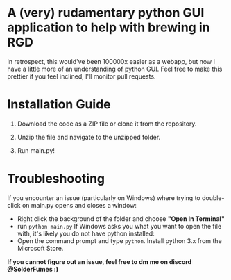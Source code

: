 # A (very) rudamentary python GUI application to help with brewing in RGD

In retrospect, this would've been 100000x easier as a webapp, but now I have a little more of an understanding of python GUI. Feel free to make this prettier if you feel inclined, I'll monitor pull requests.

# Installation Guide

1) Download the code as a ZIP file or clone it from the repository.

2) Unzip the file and navigate to the unzipped folder.

3) Run main.py!

# Troubleshooting
If you encounter an issue (particularly on Windows) where trying to double-click on main.py opens and closes a window:
  - Right click the background of the folder and choose **"Open In Terminal"**
  - run ```python main.py```
If Windows asks you what you want to open the file with, it's likely you do not have python installed:
  - Open the command prompt and type ```python```. Install python 3.x from the Microsoft Store.


**If you cannot figure out an issue, feel free to dm me on discord @SolderFumes :)**
